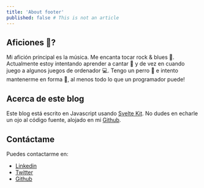 ```yaml
---
title: 'About footer'
published: false # This is not an article
---
```


## Aficiones :guitar:?

Mi afición principal es la música. Me encanta tocar rock & blues :guitar:. Actualmente estoy intentando aprender a cantar :microphone: y de vez en cuando juego a algunos juegos de ordenador :computer:. Tengo un perro :dog: e intento mantenerme en forma :muscle:, al menos todo lo que un programador puede!

## Acerca de este blog

Este blog está escrito en Javascript usando [Svelte Kit](https://kit.svelte.dev/). No dudes en echarle un ojo al código fuente, alojado en mi [Github](https://github.com/angelblanco).

## Contáctame

Puedes contactarme en:

- [Linkedin](https://www.linkedin.com/in/ángel-luis-blanco-mateos-41137b14b)
- [Twitter](https://twitter.com/angelblancodev)
- [Github](https://github.com/angelblanco)
